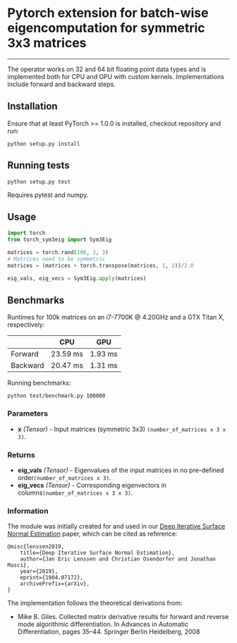 # Pytorch extension for batch-wise eigencomputation for symmetric 3x3 matrices


--------------------------------------------------------------------------------

The operator works on 32 and 64 bit floating point data types and is implemented both for CPU and GPU with custom kernels.
Implementations include forward and backward steps.

## Installation

Ensure that at least PyTorch >= 1.0.0 is installed, checkout repository and run:

```
python setup.py install
```

## Running tests

```
python setup.py test
```
Requires pytest and numpy.

## Usage

```python
import torch
from torch_sym3eig import Sym3Eig

matrices = torch.rand(100, 3, 3)
# Matrices need to be symmetric
matrices = (matrices + torch.transpose(matrices, 1, 2))/2.0

eig_vals, eig_vecs = Sym3Eig.apply(matrices)
```

## Benchmarks

Runtimes for 100k matrices on an i7-7700K @ 4.20GHz and a GTX Titan X, respectively:

|          | CPU      | GPU     |
|----------|----------|---------|
| Forward  | 23.59 ms | 1.93 ms |
| Backward | 20.47 ms | 1.31 ms |


Running benchmarks:
```
python test/benchmark.py 100000
```

### Parameters

* **x** *(Tensor)* - Input matrices (symmetric 3x3) `(number_of_matrices x 3 x 3)`.


### Returns

* **eig_vals** *(Tensor)* - Eigenvalues of the input matrices in no pre-defined order`(number_of_matrices x 3)`.
* **eig_vecs** *(Tensor)* - Corresponding eigenvectors in columns`(number_of_matrices x 3 x 3)`.

### Information
The module was initially created for and used in our [Deep Iterative Surface Normal Estimation](https://arxiv.org/abs/1904.07172) paper, which can be cited as reference:
```
@misc{lenssen2019,
    title={Deep Iterative Surface Normal Estimation},
    author={Jan Eric Lenssen and Christian Osendorfer and Jonathan Masci},
    year={2019},
    eprint={1904.07172},
    archivePrefix={arXiv},
}
```
The implementation follows the theoretical derivations from:
* Mike B. Giles. Collected matrix derivative results for forward and reverse mode algorithmic differentiation. In Advances in Automatic Differentiation, pages 35–44. Springer Berlin Heidelberg, 2008
